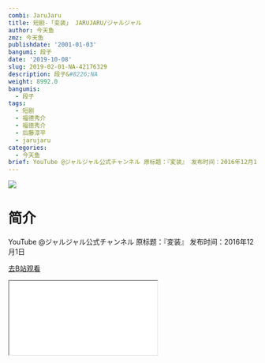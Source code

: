 ```yaml
---
combi: JaruJaru
title: 短剧-「变装」 JARUJARU/ジャルジャル
author: 今天鱼
zmz: 今天鱼
publishdate: '2001-01-03'
bangumi: 段子
date: '2019-10-08'
slug: 2019-02-01-NA-42176329
description: 段子&#8226;NA
weight: 8992.0
bangumis:
  - 段子
tags:
  - 短剧
  - 福德秀介
  - 福徳秀介
  - 后藤淳平
  - jarujaru
categories:
  - 今天鱼
brief: YouTube @ジャルジャル公式チャンネル 原标题：『変装』 发布时间：2016年12月1日
---
```

![](https://i.imgur.com/Ug8EUE7.jpg)
# 简介  
YouTube @ジャルジャル公式チャンネル
原标题：『変装』
发布时间：2016年12月1日  

[去B站观看](https://www.bilibili.com/video/av42176329/)
<div class ="resp-container"><iframe class="testiframe" src="//player.bilibili.com/player.html?aid=42176329"", scrolling="no", allowfullscreen="true" > </iframe></div> 
